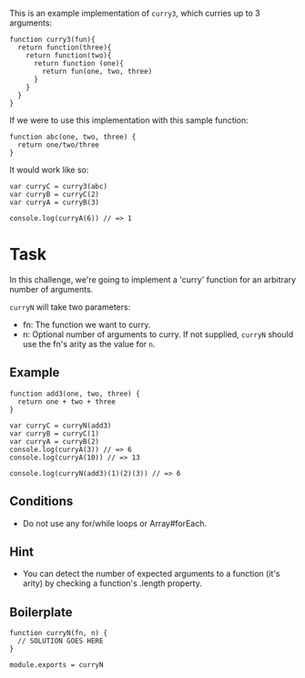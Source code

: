 This is an example implementation of `curry3`, which curries up to 3 arguments:

```
function curry3(fun){
  return function(three){
    return function(two){
      return function (one){
        return fun(one, two, three)
      }
    }
  }
}
```

If we were to use this implementation with this sample function:

```
function abc(one, two, three) {
  return one/two/three
}
```

It would work like so:

```
var curryC = curry3(abc)
var curryB = curryC(2)
var curryA = curryB(3)

console.log(curryA(6)) // => 1
```

# Task

In this challenge, we're going to implement a 'curry' function for an arbitrary number of arguments.

`curryN` will take two parameters:

* fn: The function we want to curry.
* n: Optional number of arguments to curry. If not supplied, `curryN` should use the fn's arity as the value for `n`.

## Example

```
function add3(one, two, three) {
  return one + two + three
}

var curryC = curryN(add3)
var curryB = curryC(1)
var curryA = curryB(2)
console.log(curryA(3)) // => 6
console.log(curryA(10)) // => 13

console.log(curryN(add3)(1)(2)(3)) // => 6
```

## Conditions

* Do not use any for/while loops or Array#forEach.

## Hint

* You can detect the number of expected arguments to a function (it's arity) by checking a function's .length property.

## Boilerplate

```
function curryN(fn, n) {
  // SOLUTION GOES HERE
}

module.exports = curryN
```
